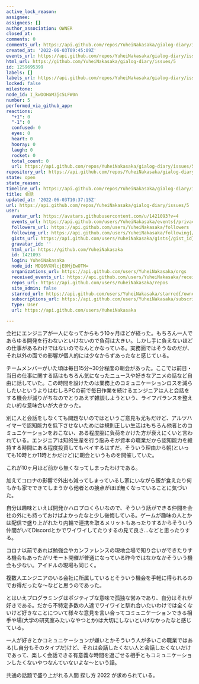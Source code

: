 ```yaml
---
active_lock_reason: 
assignee: 
assignees: []
author_association: OWNER
closed_at: 
comments: 0
comments_url: https://api.github.com/repos/YuheiNakasaka/gialog-diary/issues/5/comments
created_at: '2022-06-03T09:45:09Z'
events_url: https://api.github.com/repos/YuheiNakasaka/gialog-diary/issues/5/events
html_url: https://github.com/YuheiNakasaka/gialog-diary/issues/5
id: 1259695399
labels: []
labels_url: https://api.github.com/repos/YuheiNakasaka/gialog-diary/issues/5/labels{/name}
locked: false
milestone: 
node_id: I_kwDOHaM3jc5LFW0n
number: 5
performed_via_github_app: 
reactions:
  "+1": 0
  "-1": 0
  confused: 0
  eyes: 0
  heart: 0
  hooray: 0
  laugh: 0
  rocket: 0
  total_count: 0
  url: https://api.github.com/repos/YuheiNakasaka/gialog-diary/issues/5/reactions
repository_url: https://api.github.com/repos/YuheiNakasaka/gialog-diary
state: open
state_reason: 
timeline_url: https://api.github.com/repos/YuheiNakasaka/gialog-diary/issues/5/timeline
title: 会話
updated_at: '2022-06-03T10:37:15Z'
url: https://api.github.com/repos/YuheiNakasaka/gialog-diary/issues/5
user:
  avatar_url: https://avatars.githubusercontent.com/u/1421093?v=4
  events_url: https://api.github.com/users/YuheiNakasaka/events{/privacy}
  followers_url: https://api.github.com/users/YuheiNakasaka/followers
  following_url: https://api.github.com/users/YuheiNakasaka/following{/other_user}
  gists_url: https://api.github.com/users/YuheiNakasaka/gists{/gist_id}
  gravatar_id: ''
  html_url: https://github.com/YuheiNakasaka
  id: 1421093
  login: YuheiNakasaka
  node_id: MDQ6VXNlcjE0MjEwOTM=
  organizations_url: https://api.github.com/users/YuheiNakasaka/orgs
  received_events_url: https://api.github.com/users/YuheiNakasaka/received_events
  repos_url: https://api.github.com/users/YuheiNakasaka/repos
  site_admin: false
  starred_url: https://api.github.com/users/YuheiNakasaka/starred{/owner}{/repo}
  subscriptions_url: https://api.github.com/users/YuheiNakasaka/subscriptions
  type: User
  url: https://api.github.com/users/YuheiNakasaka

---
```

会社にエンジニアが一人になってからもう10ヶ月ほどが経った。もちろん一人であらゆる開発を行わないといけないので負荷は大きい。しかし手に負えないほどの仕事があるわけではないのでなんとかなっている。実務面ではそうなのだが、それ以外の面での影響が個人的には少なからずあったなと感じている。

チームメンバーがいた頃は毎日15分~30分程度の朝会があった。ここでは前日・当日の仕事に関する話はもちろん気になったニュースや好きなアニメの話など自由に話していた。この時間を設けたのは業務上のコミュニケーションロスを減らしたいというよりはむしろPCの前で毎日作業を続けるエンジニアは人と会話をする機会が減りがちなのでとりあえず雑談しようという、ライフバランスを整えたい的な意味合いが大きかった。

別に人と会話をしなくても問題ないのではというご意見も尤もだけど、アルツハイマーで認知能力を低下させないためには規則正しい生活はもちろん他者とのコミュニケーションをおこない、ある程度脳に負荷をかけた方が衰えにくいと言われている。エンジニアは知的生産を行う脳みそが資本の職業だから認知能力を維持する時間にある程度投資してもペイするはずだ。そういう理由から朝(といっても10時とか11時とかだけど)に朝会というものを開催していた。

これが10ヶ月ほど前から無くなってしまったわけである。

加えてコロナの影響で外出も減ってしまっているし家にいながら飯が食えたり何もかも家でできてしまうから他者との接点がほぼ無くなっていることに気づいた。

自分は趣味といえば開発かハロプロくらいなので、そういう話ができる仲間を会社の外にも持っておけばよかったなと少し後悔している。ゲームが趣味の人とかは配信で盛り上がれたり内輪で連携を取るメリットもあったりするからそういう仲間がいてDiscordとかでワイワイしてたりするの見て良さ...などと思ったりする。

コロナ以前であれば勉強会やカンファレンスの現地会場で知り合いができたりする機会もあったがリモート開催が普通になっている昨今ではなかなかそういう機会も少ない。アイドルの現場も同じく。

複数人エンジニアのいる会社に所属しているとそういう機会を手軽に得られるのでお得だったな〜などと思うのであった。

とはいえプログラミングはポジティブな意味で孤独な営みであり、自分はそれが好きである。だから不特定多数の人達でワイワイと馴れ合いたいわけでは全くないけど好きなことについて様々な意見を言い合ってコミュニケーションできる相手や場(大学の研究室みたいなやつとか)は大切にしないといけなかったなと感じている。

一人が好きとかコミュニケーションが嫌いとかそういう人が多いこの職業ではある(し自分もそのタイプだ)けど、それは会話したくない人と会話したくないだけであって、楽しく会話できる有意義な時間を過ごせる相手ともコミュニケーションしたくないやつなんていないよな〜という話。

共通の話題で盛り上がれる人間 探し方 2022 が求められている。
